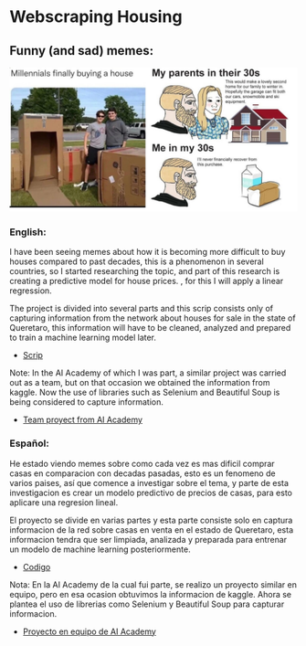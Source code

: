 # Webscraping Housing


## Funny (and sad) memes:

![Skyline](memes_housing.jpg)



### English:

I have been seeing memes about how it is becoming more difficult to buy houses compared to past decades, this is a phenomenon in several countries, so I started researching the topic, and part of this research is creating a predictive model for house prices. , for this I will apply a linear regression.


The project is divided into several parts and this scrip consists only of capturing information from the network about houses for sale in the state of Queretaro, this information will have to be cleaned, analyzed and prepared to train a machine learning model later.

* [Scrip](https://github.com/GerYar/WebscrapingHousing/blob/main/Housing.ipynb)


Note: In the AI Academy of which I was part, a similar project was carried out as a team, but on that occasion we obtained the information from kaggle. Now the use of libraries such as Selenium and Beautiful Soup is being considered to capture information.

* [Team proyect from AI Academy](https://github.com/hixtape1212/Group1Capstone)



### Español:

He estado viendo memes sobre como cada vez es mas dificil comprar casas en comparacion con decadas pasadas, esto es un fenomeno de varios paises, así que comence a investigar sobre el tema, y parte de esta investigacion es crear un modelo predictivo de precios de casas, para esto aplicare una regresion lineal.


El proyecto se divide en varias partes y esta parte consiste solo en captura informacion de la red sobre casas en venta en el estado de Queretaro, esta informacion tendra que ser limpiada, analizada y preparada para entrenar un modelo de machine learning posteriormente.

* [Codigo](https://github.com/GerYar/WebscrapingHousing/blob/main/Housing.ipynb)


Nota: En la AI Academy de la cual fui parte, se realizo un proyecto similar en equipo, pero en esa ocasion obtuvimos la informacion de kaggle. Ahora se plantea el uso de librerias como Selenium y Beautiful Soup para capturar informacion.

* [Proyecto en equipo de AI Academy](https://github.com/hixtape1212/Group1Capstone)